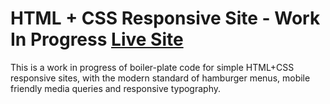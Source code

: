 # HTML + CSS Responsive Site - Work In Progress [Live Site](https://cute-cat-0d49b3.netlify.app/)

This is a work in progress of boiler-plate code for simple HTML+CSS responsive sites, with the modern standard of hamburger menus, mobile friendly media queries and responsive typography.
